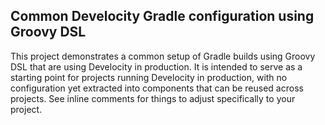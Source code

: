 ## Common Develocity Gradle configuration using Groovy DSL

This project demonstrates a common setup of Gradle builds using Groovy DSL that are using Develocity in production. It is intended to serve as a starting point for projects running Develocity in production, with no configuration yet extracted into components that can be reused across projects. See inline comments for things to adjust specifically to your project.
